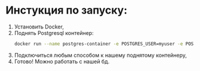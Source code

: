 # Инстукция по запуску:
1. Установить Docker,
2. Поднять Postgresql контейнер:
   ```bash
   docker run --name postgres-container -e POSTGRES_USER=myuser -e POSTGRES_PASSWORD=mypassword -e POSTGRES_DB=mydatabase -p 5432:5432 -d postgres
   ```
3. Подключиться любым способом к нашему поднятому контейнеру,
4. Готово! Можно работать с нашей бд.
